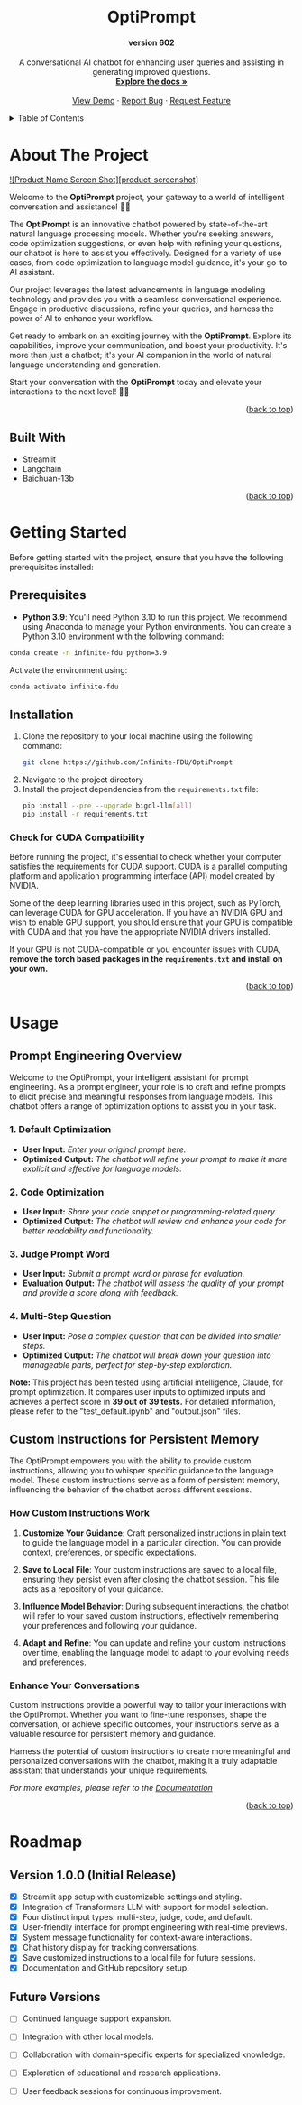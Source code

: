<!-- Improved compatibility of back to top link: See: https://github.com/othneildrew/Best-README-Template/pull/73 -->
<a name="readme-top"></a>
<!--
*** Thanks for checking out the Best-README-Template. If you have a suggestion
*** that would make this better, please fork the repo and create a pull request
*** or simply open an issue with the tag "enhancement".
*** Don't forget to give the project a star!
*** Thanks again! Now go create something AMAZING! :D
-->




<!-- PROJECT LOGO -->
<br />
<!-- <div align="center">
  <a href="https://github.com/Infinite-FDU/BigDL">
    <img src="images/logo.jpg" alt="Logo" width="80" height="80">
  </a> -->

<h1 align="center">OptiPrompt</h1>
<h4 align="center">version 602</h4>
  <p align="center">
    A conversational AI chatbot for enhancing user queries and assisting in generating improved questions.
    <br />
    <a href="https://github.com/Infinite-FDU/BigDL"><strong>Explore the docs »</strong></a>
    <br />
    <br />
    <a href="https://github.com/Infinite-FDU/BigDL">View Demo</a>
    ·
    <a href="https://github.com/Infinite-FDU/BigDL/issues">Report Bug</a>
    ·
    <a href="https://github.com/Infinite-FDU/BigDL/issues">Request Feature</a>
  </p>
</div>



<!-- TABLE OF CONTENTS -->
<details>
  <summary>Table of Contents</summary>
  <ol>
    <li>
      <a href="#about-the-project">About The Project</a>
      <ul>
        <li><a href="#built-with">Built With</a></li>
      </ul>
    </li>
    <li>
      <a href="#getting-started">Getting Started</a>
      <ul>
        <li><a href="#prerequisites">Prerequisites</a></li>
        <li><a href="#installation">Installation</a></li>
      </ul>
    </li>
    <li><a href="#usage">Usage</a></li>
    <li><a href="#roadmap">Roadmap</a></li>
    <li><a href="#contributing">Contributing</a></li>
    <li><a href="#license">License</a></li>
    <li><a href="#contact">Contact</a></li>
    <li><a href="#acknowledgments">Acknowledgments</a></li>
  </ol>
</details>



<!-- ABOUT THE PROJECT -->
# About The Project

[![Product Name Screen Shot][product-screenshot]](https://example.com)


Welcome to the **OptiPrompt** project, your gateway to a world of intelligent conversation and assistance! 🤖✨

The **OptiPrompt** is an innovative chatbot powered by state-of-the-art natural language processing models. Whether you're seeking answers, code optimization suggestions, or even help with refining your questions, our chatbot is here to assist you effectively. Designed for a variety of use cases, from code optimization to language model guidance, it's your go-to AI assistant.

Our project leverages the latest advancements in language modeling technology and provides you with a seamless conversational experience. Engage in productive discussions, refine your queries, and harness the power of AI to enhance your workflow.

Get ready to embark on an exciting journey with the **OptiPrompt**. Explore its capabilities, improve your communication, and boost your productivity. It's more than just a chatbot; it's your AI companion in the world of natural language understanding and generation.

Start your conversation with the **OptiPrompt** today and elevate your interactions to the next level! 🚀🤖

<p align="right">(<a href="#readme-top">back to top</a>)</p>



## Built With

* Streamlit
* Langchain
* Baichuan-13b 

<p align="right">(<a href="#readme-top">back to top</a>)</p>



<!-- GETTING STARTED -->
# Getting Started

Before getting started with the project, ensure that you have the following prerequisites installed:

## Prerequisites

- **Python 3.9**: You'll need Python 3.10 to run this project. We recommend using Anaconda to manage your Python environments. You can create a Python 3.10 environment with the following command:

```bash
conda create -n infinite-fdu python=3.9
```

Activate the environment using:

```bash
conda activate infinite-fdu
```

## Installation

1. Clone the repository to your local machine using the following command:
   ```bash
   git clone https://github.com/Infinite-FDU/OptiPrompt
   ```
2. Navigate to the project directory
3. Install the project dependencies from the `requirements.txt` file:
   ```bash
   pip install --pre --upgrade bigdl-llm[all]
   pip install -r requirements.txt
   ```

### Check for CUDA Compatibility

Before running the project, it's essential to check whether your computer satisfies the requirements for CUDA support. CUDA is a parallel computing platform and application programming interface (API) model created by NVIDIA.

Some of the deep learning libraries used in this project, such as PyTorch, can leverage CUDA for GPU acceleration. If you have an NVIDIA GPU and wish to enable GPU support, you should ensure that your GPU is compatible with CUDA and that you have the appropriate NVIDIA drivers installed.


If your GPU is not CUDA-compatible or you encounter issues with CUDA, **remove the torch based packages in the `requirements.txt` and install on your own.**


<p align="right">(<a href="#readme-top">back to top</a>)</p>



<!-- USAGE EXAMPLES -->
# Usage

## Prompt Engineering Overview

Welcome to the OptiPrompt, your intelligent assistant for prompt engineering. As a prompt engineer, your role is to craft and refine prompts to elicit precise and meaningful responses from language models. This chatbot offers a range of optimization options to assist you in your task.

### 1. Default Optimization

- **User Input:** _Enter your original prompt here._
- **Optimized Output:** _The chatbot will refine your prompt to make it more explicit and effective for language models._

### 2. Code Optimization

- **User Input:** _Share your code snippet or programming-related query._
- **Optimized Output:** _The chatbot will review and enhance your code for better readability and functionality._

### 3. Judge Prompt Word

- **User Input:** _Submit a prompt word or phrase for evaluation._
- **Evaluation Output:** _The chatbot will assess the quality of your prompt and provide a score along with feedback._

### 4. Multi-Step Question

- **User Input:** _Pose a complex question that can be divided into smaller steps._
- **Optimized Output:** _The chatbot will break down your question into manageable parts, perfect for step-by-step exploration._


**Note:** This project has been tested using artificial intelligence, Claude, for prompt optimization. It compares user inputs to optimized inputs and achieves a perfect score in **39 out of 39 tests.** For detailed information, please refer to the "test_default.ipynb" and "output.json" files.

## Custom Instructions for Persistent Memory

The OptiPrompt empowers you with the ability to provide custom instructions, allowing you to whisper specific guidance to the language model. These custom instructions serve as a form of persistent memory, influencing the behavior of the chatbot across different sessions.

### How Custom Instructions Work

1. **Customize Your Guidance**: Craft personalized instructions in plain text to guide the language model in a particular direction. You can provide context, preferences, or specific expectations.

2. **Save to Local File**: Your custom instructions are saved to a local file, ensuring they persist even after closing the chatbot session. This file acts as a repository of your guidance.

3. **Influence Model Behavior**: During subsequent interactions, the chatbot will refer to your saved custom instructions, effectively remembering your preferences and following your guidance.

4. **Adapt and Refine**: You can update and refine your custom instructions over time, enabling the language model to adapt to your evolving needs and preferences.

### Enhance Your Conversations

Custom instructions provide a powerful way to tailor your interactions with the OptiPrompt. Whether you want to fine-tune responses, shape the conversation, or achieve specific outcomes, your instructions serve as a valuable resource for persistent memory and guidance.

Harness the potential of custom instructions to create more meaningful and personalized conversations with the chatbot, making it a truly adaptable assistant that understands your unique requirements.

_For more examples, please refer to the [Documentation](https://python.langchain.com/docs/get_started/introduction)_

<p align="right">(<a href="#readme-top">back to top</a>)</p>



<!-- ROADMAP -->
# Roadmap

## Version 1.0.0 (Initial Release)
- [x] Streamlit app setup with customizable settings and styling.
- [x] Integration of Transformers LLM with support for model selection.
- [x] Four distinct input types: multi-step, judge, code, and default.
- [x] User-friendly interface for prompt engineering with real-time previews.
- [x] System message functionality for context-aware interactions.
- [x] Chat history display for tracking conversations.
- [x] Save customized instructions to a local file for future sessions.
- [x] Documentation and GitHub repository setup.

## Future Versions
- [ ] Continued language support expansion.
- [ ] Integration with other local models.
- [ ] Collaboration with domain-specific experts for specialized knowledge.
- [ ] Exploration of educational and research applications.
- [ ] User feedback sessions for continuous improvement.






